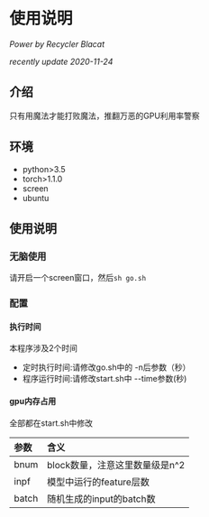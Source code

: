 # 使用说明

*Power by Recycler Blacat*

*recently update 2020-11-24*

## 介绍

只有用魔法才能打败魔法，推翻万恶的GPU利用率警察

## 环境

* python>3.5
* torch>1.1.0
* screen
* ubuntu

## 使用说明

### 无脑使用

请开启一个screen窗口，然后`sh go.sh`

### 配置

#### 执行时间

本程序涉及2个时间
* 定时执行时间:请修改go.sh中的 -n后参数（秒）
* 程序运行时间:请修改start.sh中 --time参数(秒)

#### gpu内存占用
全部都在start.sh中修改

|参数|含义|
|:---|:---|
|bnum|block数量，注意这里数量级是n^2|
|inpf|模型中运行的feature层数|
|batch|随机生成的input的batch数|




